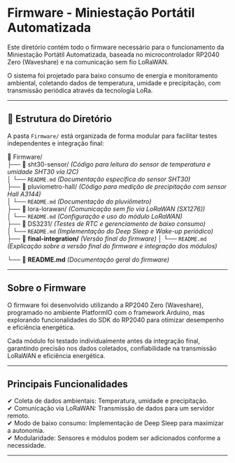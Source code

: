 # Firmware - Miniestação Portátil Automatizada

Este diretório contém todo o firmware necessário para o funcionamento da Miniestação Portátil Automatizada, baseada no microcontrolador RP2040 Zero (Waveshare) e na comunicação sem fio LoRaWAN.

O sistema foi projetado para baixo consumo de energia e monitoramento ambiental, coletando dados de temperatura, umidade e precipitação, com transmissão periódica através da tecnologia LoRa.

---

## 📂 Estrutura do Diretório

A pasta `Firmware/` está organizada de forma modular para facilitar testes independentes e integração final:

📂 Firmware/  
├── 📂 sht30-sensor/ *(Código para leitura do sensor de temperatura e umidade SHT30 via I2C)*  
│ └── `README.md` *(Documentação específica do sensor SHT30)*  
├── 📂 pluviometro-hall/ *(Código para medição de precipitação com sensor Hall A3144)*  
│ └── `README.md` *(Documentação do pluviômetro)*  
├── 📂 lora-lorawan/ *(Comunicação sem fio via LoRaWAN (SX1276))*  
│ └── `README.md` *(Configuração e uso do módulo LoRaWAN)*  
├── 📂 DS3231/ *(Testes de RTC e gerenciamento de baixo consumo)*  
│ └── `README.md` *(Implementação do Deep Sleep e Wake-up periódico)*  
├── 📂 **final-integration/** *(Versão final do firmware)*
│ └── `README.md` *(Explicação sobre a versão final do firmware e integração dos módulos)*  

└── 📜 **README.md** *(Documentação geral do firmware)*  

---

## Sobre o Firmware

O firmware foi desenvolvido utilizando a RP2040 Zero (Waveshare), programado no ambiente PlatformIO com o framework Arduino, mas explorando funcionalidades do SDK do RP2040 para otimizar desempenho e eficiência energética.  

Cada módulo foi testado individualmente antes da integração final, garantindo precisão nos dados coletados, confiabilidade na transmissão LoRaWAN e eficiência energética.  

---

## Principais Funcionalidades

✔ Coleta de dados ambientais: Temperatura, umidade e precipitação.  
✔ Comunicação via LoRaWAN: Transmissão de dados para um servidor remoto.  
✔ Modo de baixo consumo: Implementação de Deep Sleep para maximizar a autonomia.  
✔ Modularidade: Sensores e módulos podem ser adicionados conforme a necessidade.  

---
